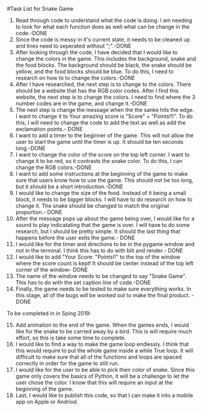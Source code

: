#Task List for Snake Game

1. Read through code to understand what the code is doing. I am needing to look for what each function does as well what can be change
   in the code.-DONE
2. Since the code is messy in it's current state, it needs to be cleaned up and lines need to seperated without ";".-DONE  
3. After looking through the code, I have decided that I would like to change the colors in the game. This includes the background, snake
   and the food blocks. The background should be black, the snake should be yellow, and the food blocks should be blue. To do this, I need to
   research on how to to change the colors.-DONE
4. After I have researched, the next step is to change to the colors. There should be a  website that has the RGB color codes. After I find this website,
   the next step is to change the colors. I need to find where the 3 number codes are in the game, and change it.-DONE
5. The next step is change the message when the the sanke hits the edge. I want to change it to Your amazing score is "Score" + "Points!!!". To do this, I will need to change the code to add the text as well as add the exclamation points.- DONE
6. I want to add a timer to the beginner of the game. This will not allow the user to start the game until the timer is up. It should be
   ten seconds long.-DONE
7. I want to change the color of the score on the top left corner. I want to change it to be red, so it contrasts the snake color. To do this,
   I can change the RGB colors.-DONE
8. I want to add some instructions at the beginning of the game to make sure that users know how to use the game. This should not be too long,
   but it should be a short introduction.-DONE
9. I would like to change the size of the food. Instead of it being a small block, it needs to be bigger blocks. I will have to do research on how to change it. The snake should be changed to match the original proportion.- DONE
10. After the message pops up about the game being over, I would like for a sound to play indicatating that the game is over. I will have to do some research, but I should be pretty simple. It should the last thing that happens before the user exits the game.- DONE
11. I would like for the timer and directions to be in the pygame window and not in the terminal. I think this has to do with blit and render.- DONE
12. I would like to add "Your Score:  "Points!!" to the top of the window where the score count is kept! It should be center instead of the top left corner of the window- DONE 
13. The name of the window needs to be changed to say "Snake Game". This has to do with the set caption line of code.-DONE 
14. Finally, the game needs to be tested to make sure everything works. In this stage, all of the bugs will be worked out to make the final product. -DONE

To be completed in in Sping 2019:

15. Add animation to the end of the game. When the games ends, I would like for the snake to be carried away by a bird. This is will require much effort, so this is take some time to complete. 
16. I would like to find a way to make the game loop endlessly. I think that this would require to put the whole game inside a while True loop. It will difficult to make sure that all of the functions and loops are spaced correctly in order for the game to still run.
17. I would like for the user to be able to pick their color of snake. Since this game only covers the basics of Python, it will be a challenge to let the user chose the color. I know that this will require an input at the beginning of the game. 
18. Last, I would like to publish this code, so that I can make it into a mobile app on Apple or Andriod. 


